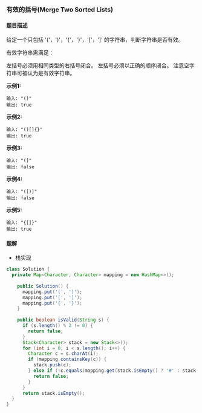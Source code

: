 ### 有效的括号(Merge Two Sorted Lists)

#### 题目描述
给定一个只包括 '('，')'，'{'，'}'，'['，']' 的字符串，判断字符串是否有效。

有效字符串需满足：

左括号必须用相同类型的右括号闭合。
左括号必须以正确的顺序闭合。
注意空字符串可被认为是有效字符串。 

**示例1:**
```
输入: "()"
输出: true
```

**示例2:**
```
输入: "()[]{}"
输出: true
```

**示例3:**
```
输入: "(]"
输出: false
```

**示例4:**
```
输入: "([)]"
输出: false
```

**示例5:**
```
输入: "{[]}"
输出: true
```

#### 题解
- 栈实现
```java
class Solution {
  private Map<Character, Character> mapping = new HashMap<>();
  
    public Solution() {
      mapping.put('(', ')');
      mapping.put('[', ']');
      mapping.put('{', '}');
    }
  
    public boolean isValid(String s) {
      if (s.length() % 2 != 0) {
        return false;
      }
      Stack<Character> stack = new Stack<>();
      for (int i = 0; i < s.length(); i++) {
        Character c = s.charAt(i);
        if (mapping.containsKey(c)) {
          stack.push(c);
        } else if (!c.equals(mapping.get(stack.isEmpty() ? '#' : stack.pop()))) {
          return false;
        }
      }
      return stack.isEmpty();
  }
}
```
